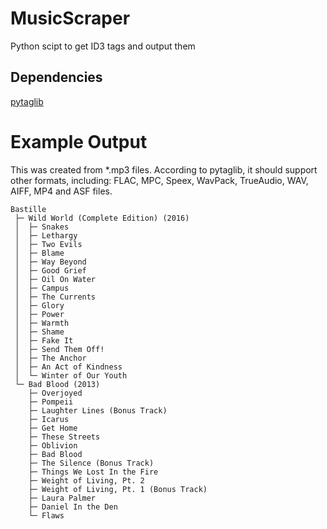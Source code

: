 
# MusicScraper
Python scipt to get ID3 tags and output them

## Dependencies
[pytaglib](https://pypi.python.org/pypi/pytaglib)

# Example Output
This was created from \*.mp3 files. According to pytaglib, it should support other formats, including:
FLAC, MPC, Speex, WavPack, TrueAudio, WAV, AIFF, MP4 and ASF files.

```
Bastille
 ├─ Wild World (Complete Edition) (2016)
 │  ├─ Snakes
 │  ├─ Lethargy
 │  ├─ Two Evils
 │  ├─ Blame
 │  ├─ Way Beyond
 │  ├─ Good Grief
 │  ├─ Oil On Water
 │  ├─ Campus
 │  ├─ The Currents
 │  ├─ Glory
 │  ├─ Power
 │  ├─ Warmth
 │  ├─ Shame
 │  ├─ Fake It
 │  ├─ Send Them Off!
 │  ├─ The Anchor
 │  ├─ An Act of Kindness
 │  └─ Winter of Our Youth
 └─ Bad Blood (2013)
    ├─ Overjoyed
    ├─ Pompeii
    ├─ Laughter Lines (Bonus Track)
    ├─ Icarus
    ├─ Get Home
    ├─ These Streets
    ├─ Oblivion
    ├─ Bad Blood
    ├─ The Silence (Bonus Track)
    ├─ Things We Lost In the Fire
    ├─ Weight of Living, Pt. 2
    ├─ Weight of Living, Pt. 1 (Bonus Track)
    ├─ Laura Palmer
    ├─ Daniel In the Den
    └─ Flaws
```
